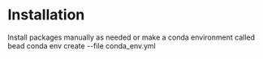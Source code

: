 # Installation
Install packages manually as needed or make a conda environment called bead
conda env create --file conda_env.yml

